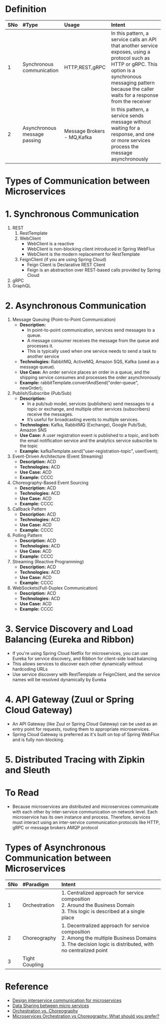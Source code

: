 # Definition
|SNo| #Type  | Usage |Intent |
| :--- | :--- | :--- |:--- |
| 1 | Synchronous communication |HTTP,REST,gRPC| In this pattern, a service calls an API that another service exposes, using a protocol such as HTTP or gRPC. This option is a synchronous messaging pattern because the caller waits for a response from the receiver|
| 2 | Asynchronous message passing |Message Brokers - MQ,Kafka| In this pattern, a service sends message without waiting for a response, and one or more services process the message asynchronously|

# Types of Communication between Microservices
# 1. Synchronous Communication
  1. REST
     1. RestTemplate
     2. WebClient
          * WebClient is a reactive
          * WebClient is non-blocking client introduced in Spring WebFlux
          * WebClient is the modern replacement for RestTemplate
     3. FeignClient (if you are using Spring Cloud)
          * Feign Client is Declarative REST Client
          * Feign is an abstraction over REST-based calls provided by Spring Cloud
  2. gRPC
  3. GraphQL
# 2. Asynchronous Communication
  1. Message Queuing (Point-to-Point Communication)
     * **Description:**
         * In point-to-point communication, services send messages to a queue.
         * A message consumer receives the message from the queue and processes it.
         * This is typically used when one service needs to send a task to another service
     * **Technologies:** RabbitMQ, ActiveMQ, Amazon SQS, Kafka (used as a message queue).
     * **Use Case:** An order service places an order in a queue, and the shipping service consumes and processes the order asynchronously
     * **Example:** rabbitTemplate.convertAndSend("order-queue", newOrder);
  2. Publish/Subscribe (Pub/Sub)
     * **Description:**
         * In a pub/sub model, services (publishers) send messages to a topic or exchange, and multiple other services (subscribers) receive the messages.
         * It’s useful for broadcasting events to multiple services.
     * **Technologies:** Kafka, RabbitMQ (Exchange), Google Pub/Sub, Amazon SNS
     * **Use Case:** A user registration event is published to a topic, and both the email notification service and the analytics service subscribe to the topic
     * **Example:** kafkaTemplate.send("user-registration-topic", userEvent);
  3. Event-Driven Architecture (Event Streaming)
     * **Description:** ACD
     * **Technologies:** ACD
     * **Use Case:** ACD
     * **Example:** CCCC
  4. Choreography-Based Event Sourcing
     * **Description:** ACD
     * **Technologies:** ACD
     * **Use Case:** ACD
     * **Example:** CCCC
  5. Callback Pattern
     * **Description:** ACD
     * **Technologies:** ACD
     * **Use Case:** ACD
     * **Example:** CCCC
  6. Polling Pattern
     * **Description:** ACD
     * **Technologies:** ACD
     * **Use Case:** ACD
     * **Example:** CCCC
  7. Streaming (Reactive Programming)
     * **Description:** ACD
     * **Technologies:** ACD
     * **Use Case:** ACD
     * **Example:** CCCC
  8. WebSockets(Full-Duplex Communication)
     * **Description:** ACD
     * **Technologies:** ACD
     * **Use Case:** ACD
     * **Example:** CCCC
# 3. Service Discovery and Load Balancing (Eureka and Ribbon)
* If you're using Spring Cloud Netflix for microservices, you can use Eureka for service discovery, and Ribbon for client-side load balancing
* This allows services to discover each other dynamically without hardcoding URLs
* Use service discovery with RestTemplate or FeignClient, and the service names will be resolved dynamically by Eureka
# 4. API Gateway (Zuul or Spring Cloud Gateway)
* An API Gateway (like Zuul or Spring Cloud Gateway) can be used as an entry point for requests, routing them to appropriate microservices.
* Spring Cloud Gateway is preferred as it's built on top of Spring WebFlux and is fully non-blocking.
# 5. Distributed Tracing with Zipkin and Sleuth




# To Read
* Because microservices are distributed and microservices communicate with each other by inter-service communication on network level. Each microservice has its own instance and process. Therefore, services must interact using an inter-service communication protocols like HTTP, gRPC or message brokers AMQP protocol

# Types of Asynchronous Communication between Microservices
|SNo| #Paradigm  | Intent |
| :--- | :--- | :--- |
| 1 | Orchestration | 1. Centralized approach for service composition<br>2. Around the Business Domain<br>3. This logic is described at a single place|
| 2 | Choreography | 1. Decentralized approach for service composition<br>2. Among the multiple Business Domains<br>3. The decision logic is distributed, with no centralized point|
| 3 | Tight Coupling | |


# Reference
* [Design interservice communication for microservices](https://docs.microsoft.com/en-us/azure/architecture/microservices/design/interservice-communicationhttps://docs.microsoft.com/en-us/azure/architecture/microservices/design/interservice-communication)
* [Data Sharing between micro services](https://stackoverflow.com/questions/41640621/data-sharing-between-micro-services)
* [Orchestration vs. Choreography](https://stackoverflow.com/questions/4127241/orchestration-vs-choreography)
* [Microservices Orchestration vs Choreography: What should you prefer?](https://www.accionlabs.com/microservices-orchestration-vs-choreography-what-to-prefer)
